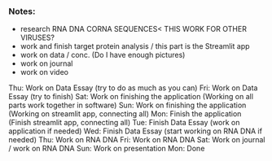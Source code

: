 ### Notes:

- research RNA DNA CORNA SEQUENCES< THIS WORK FOR OTHER VIRUSES?
- work and finish target protein analysis / this part is the Streamlit app 
- work on data / conc. (Do I have enough pictures)
- work on journal 
- work on video

Thu: Work on Data Essay (try to do as much as you can)
Fri: Work on Data Essay (try to finish)
Sat: Work on finishing the application (Working on all parts work together in software)
Sun: Work on finishing the application (Working on streamlit app, connecting all)
Mon: Finish the application (Finish streamlit app, connecting all)
Tue: Finish Data Essay (work on application if needed)
Wed: Finish Data Essay (start working on RNA DNA if needed)
Thu: Work on RNA DNA 
Fri: Work on RNA DNA
Sat: Work on journal / work on RNA DNA 
Sun: Work on presentation 
Mon: Done
